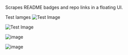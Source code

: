 Scrapes README badges and repo links in a floating UI.

Test Iamges
![Test Image](https://i.ibb.co/LzJxh4qL/testing.png)


![Test Image](https://i.ibb.co/LD5D217b/image.png)


![image](https://github.com/user-attachments/assets/dc895348-f4af-4348-9471-c42b7d2e7bd4)


![image](https://github.com/user-attachments/assets/cf2f8f28-9e31-40e4-b8ed-0494d9c4d17e)
